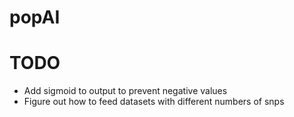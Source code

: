 # popAI

# TODO
- Add sigmoid to output to prevent negative values
- Figure out how to feed datasets with different numbers of snps

